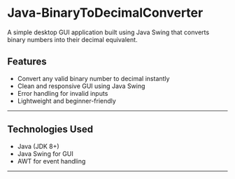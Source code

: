 # Java-BinaryToDecimalConverter

A simple desktop GUI application built using Java Swing that converts binary numbers into their decimal equivalent.

## Features

- Convert any valid binary number to decimal instantly
- Clean and responsive GUI using Java Swing
- Error handling for invalid inputs
- Lightweight and beginner-friendly

---

## Technologies Used

- Java (JDK 8+)
- Java Swing for GUI
- AWT for event handling

---



